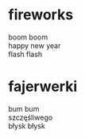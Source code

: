 # fireworks

boom boom  
happy new year  
flash flash  

# fajerwerki

bum bum  
szczęśliwego  
błysk błysk  